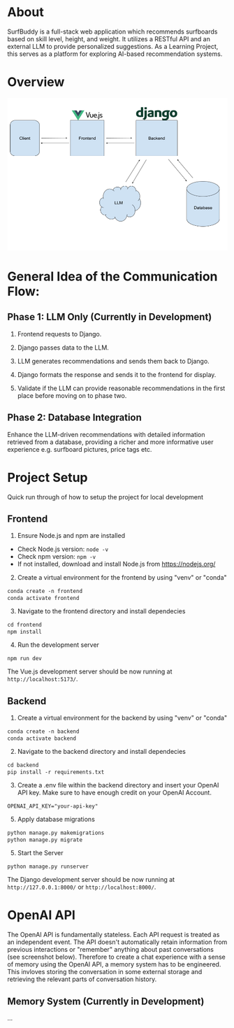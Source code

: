 # About

SurfBuddy is a full-stack web application which recommends surfboards based on skill level, height, and weight. It utilizes a RESTful API and an external LLM to provide personalized suggestions. As a Learning Project, this serves as a platform for exploring AI-based recommendation systems.

# Overview

<img src="frontend/src/assets/Overview.png" width="600" height="350">

# General Idea of the Communication Flow:

## Phase 1: LLM Only (Currently in Development)

1. Frontend requests to Django.
2. Django passes data to the LLM.
3. LLM generates recommendations and sends them back to Django.
4. Django formats the response and sends it to the frontend for display.

5. Validate if the LLM can provide reasonable recommendations in the first place before moving on to phase two.

## Phase 2: Database Integration

Enhance the LLM-driven recommendations with detailed information retrieved from a database, providing a richer and more informative user experience e.g. surfboard pictures, price tags etc.

# Project Setup

Quick run through of how to setup the project for local development

## Frontend

1. Ensure Node.js and npm are installed

- Check Node.js version: `node -v`
- Check npm version: `npm -v`
- If not installed, download and install Node.js from https://nodejs.org/

2. Create a virtual environment for the frontend by using "venv" or "conda"

```
conda create -n frontend
conda activate frontend
```

3. Navigate to the frontend directory and install dependecies

```
cd frontend
npm install
```

4. Run the development server

```
npm run dev
```

The Vue.js development server should be now running at `http://localhost:5173/`.

## Backend

1. Create a virtual environment for the backend by using "venv" or "conda"

```
conda create -n backend
conda activate backend
```

2. Navigate to the backend directory and install dependecies

```
cd backend
pip install -r requirements.txt
```

3. Create a .env file within the backend directory and insert your OpenAI API key. Make sure to have enough credit on your OpenAI Account.

```
OPENAI_API_KEY="your-api-key"
```

5. Apply database migrations

```
python manage.py makemigrations
python manage.py migrate
```

5. Start the Server

```
python manage.py runserver
```

The Django development server should be now running at `http://127.0.0.1:8000/` or `http://localhost:8000/`.

# OpenAI API

The OpenAI API is fundamentally stateless. Each API request is treated as an independent event. The API doesn't automatically retain information from previous interactions or "remember" anything about past conversations (see screenshot below). Therefore to create a chat experience with a sense of memory using the OpenAI API, a memory system has to be engineered. This invloves storing the conversation in some external storage and retrieving the relevant parts of conversation history.

## Memory System (Currently in Development)

...
